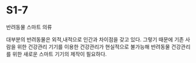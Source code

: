# S1-7
반려동물 스마트 의류 

  대부분의 반려동물은 외적,내적으로 인간과 차이점을 갖고 있다. 그렇기 때문에 기존 사람을 위한 건강관리 기기를 이용한 건강관리가 현실적으로 불가능해 반려동물 건강관리를 위한 새로운 스마트 기기의 제작이 필요하다.
